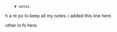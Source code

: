         # notes
h       a re    po to keep all my notes. i added this line here.

other in        fo here.
        

